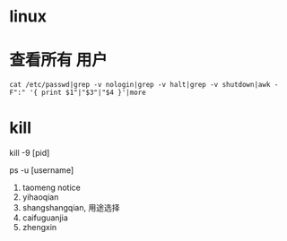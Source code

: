 # linux


# 查看所有 用户
```
cat /etc/passwd|grep -v nologin|grep -v halt|grep -v shutdown|awk -F":" '{ print $1"|"$3"|"$4 }'|more
```

# kill
kill -9 [pid]

ps -u [username]




1. taomeng notice
2. yihaoqian
3. shangshangqian, 用途选择
4. caifuguanjia
5. zhengxin



